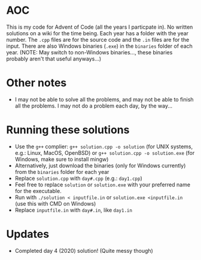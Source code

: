 # AOC
This is my code for Advent of Code (all the years I particpate in). No written solutions on a wiki for the time being. Each year has a folder with the year number. The `.cpp` files are for the source code and the `.in` files are for the input. There are also Windows binaries (`.exe`) in the `binaries` folder of each year. (NOTE: May switch to non-Windows binaries..., these binaries probably aren't that useful anyways...)

# Other notes
- I may not be able to solve all the problems, and may not be able to finish all the problems. I may not do a problem each day, by the way...

# Running these solutions
- Use the `g++` complier: `g++ solution.cpp -o solution` (for UNIX systems, e.g.: Linux, MacOS, OpenBSD) or `g++ solution.cpp -o solution.exe` (for Windows, make sure to install mingw)
- Alternatively, just download the binaries (only for Windows currently) from the `binaries` folder for each year
- Replace `solution.cpp` with `day#.cpp` (e.g.: `day1.cpp`)
- Feel free to replace `solution` or `solution.exe` with your preferred name for the executable.
- Run with `./solution < inputfile.in` or `solution.exe <inputfile.in` (use this with CMD on Windows)
- Replace `inputfile.in` with `day#.in`, like `day1.in`

# Updates
- Completed day 4 (2020) solution! (Quite messy though)
